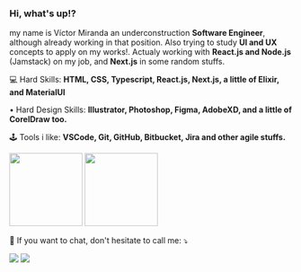 <h3 >Hi, what's up!?</h3><p> my name is Víctor Miranda an underconstruction <strong>Software Engineer</strong>, although already working in that position. Also trying to study <strong>UI and UX</strong> concepts to apply on my works!. Actualy working with <strong>React.js and Node.js</strong> (Jamstack) on my job, and <strong>Next.js</strong> in some random stuffs.
  
<p>
  💻 Hard Skills: <strong>HTML, CSS, Typescript, React.js, Next.js, a little of Elixir, and MaterialUI</strong>
</p>
<p>
  • Hard Design Skills: <strong>Illustrator, Photoshop, Figma, AdobeXD, and a little of CorelDraw too.</strong>
</p>
<p >
  🕹️ Tools i like: <strong>VSCode, Git, GitHub, Bitbucket, Jira and other agile stuffs.</strong>
</p>

<p >
 
  <img  src="https://github-readme-stats.vercel.app/api?username=vcctm&show_icons=true&hide_border=true&theme=dark" height="130px"  >
  <img  src="https://github-readme-stats.vercel.app/api/top-langs/?username=vcctm&layout=compact&theme=dark&hide_border=true" height="130px" >
  
</p>  

<p >
  📲 If you want to chat, don't hesitate to call me: ⤵️
</p>

<p>
   <a href="https://www.instagram.com/victorm.dev/" alt="Instagram">
  <img src="https://img.shields.io/badge/-instagram-DF0174?logo=instagram&logoColor=white&style=for-the-badge&link=https://www.instagram.com/victorm.dev/"/></a>
  
  <a href="https://www.linkedin.com/in/vcctm" alt="LinkedIn">
  <img src="https://img.shields.io/badge/-linkedin-0e76a8?logo=linkedin&logoColor=white&style=for-the-badge&link=https://www.linkedin.com/in/vcctm" /></a>
</p>
